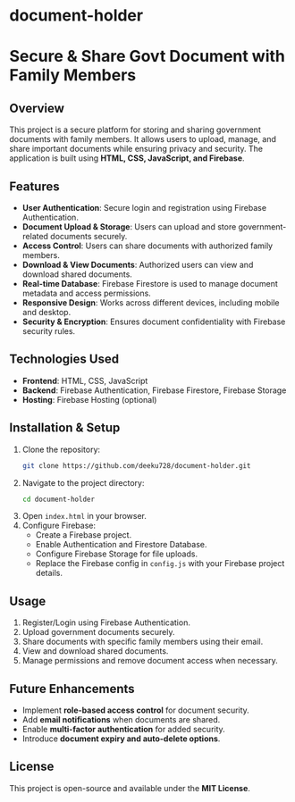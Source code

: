 # document-holder
# Secure & Share Govt Document with Family Members

## Overview
This project is a secure platform for storing and sharing government documents with family members. It allows users to upload, manage, and share important documents while ensuring privacy and security. The application is built using **HTML, CSS, JavaScript, and Firebase**.

## Features
- **User Authentication**: Secure login and registration using Firebase Authentication.
- **Document Upload & Storage**: Users can upload and store government-related documents securely.
- **Access Control**: Users can share documents with authorized family members.
- **Download & View Documents**: Authorized users can view and download shared documents.
- **Real-time Database**: Firebase Firestore is used to manage document metadata and access permissions.
- **Responsive Design**: Works across different devices, including mobile and desktop.
- **Security & Encryption**: Ensures document confidentiality with Firebase security rules.

## Technologies Used
- **Frontend**: HTML, CSS, JavaScript
- **Backend**: Firebase Authentication, Firebase Firestore, Firebase Storage
- **Hosting**: Firebase Hosting (optional)

## Installation & Setup
1. Clone the repository:
   ```sh
   git clone https://github.com/deeku728/document-holder.git
   ```
2. Navigate to the project directory:
   ```sh
   cd document-holder
   ```
3. Open `index.html` in your browser.
4. Configure Firebase:
   - Create a Firebase project.
   - Enable Authentication and Firestore Database.
   - Configure Firebase Storage for file uploads.
   - Replace the Firebase config in `config.js` with your Firebase project details.

## Usage
1. Register/Login using Firebase Authentication.
2. Upload government documents securely.
3. Share documents with specific family members using their email.
4. View and download shared documents.
5. Manage permissions and remove document access when necessary.

## Future Enhancements
- Implement **role-based access control** for document security.
- Add **email notifications** when documents are shared.
- Enable **multi-factor authentication** for added security.
- Introduce **document expiry and auto-delete options**.

## License
This project is open-source and available under the **MIT License**.


